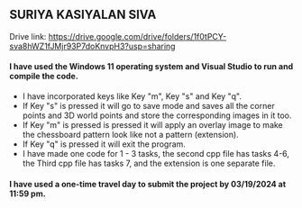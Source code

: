 ## SURIYA KASIYALAN SIVA
Drive link:
https://drive.google.com/drive/folders/1f0tPCY-sva8hWZ1fJMjr93P7doKnvpH3?usp=sharing

#### I have used the Windows 11 operating system and Visual Studio to run and compile the code.

* I have incorporated keys like Key "m", Key "s" and Key "q". 
* If Key "s" is pressed it will go to save mode and saves all the corner points and 3D world points and store the corresponding images in it too.
* If Key "m" is pressed is pressed it will apply an overlay image to make the chessboard pattern look like not a pattern (extension).
* If Key "q" is pressed it will exit the program.
* I have made one code for 1 - 3 tasks, the second cpp file has tasks 4-6, the Third cpp file has tasks 7, and the extension is one separate file.

#### I have used a one-time travel day to submit the project by 03/19/2024 at 11:59 pm.
